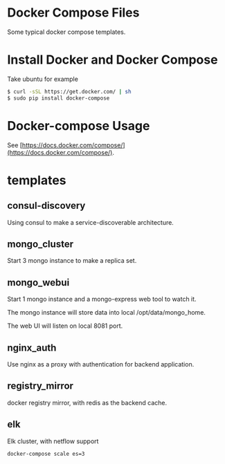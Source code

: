 Docker Compose Files
===
Some typical docker compose templates.

# Install Docker and Docker Compose
Take ubuntu for example

```sh
$ curl -sSL https://get.docker.com/ | sh
$ sudo pip install docker-compose
```

# Docker-compose Usage
See [https://docs.docker.com/compose/](https://docs.docker.com/compose/).


# templates

## consul-discovery
Using consul to make a service-discoverable architecture.

## mongo_cluster
Start 3 mongo instance to make a replica set.

## mongo_webui
Start 1 mongo instance and a mongo-express web tool to watch it.

The mongo instance will store data into local /opt/data/mongo_home.

The web UI will listen on local 8081 port.

## nginx_auth
Use nginx as a proxy with authentication for backend application.

## registry_mirror
docker registry mirror, with redis as the backend cache.

## elk
Elk cluster, with netflow support
```sh
docker-compose scale es=3
```

